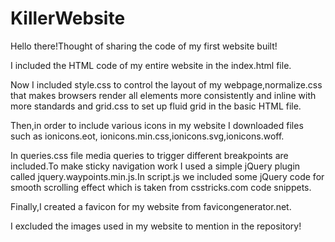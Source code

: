 # KillerWebsite
Hello there!Thought of sharing the code of my first website built!

I included the HTML code of my entire website in the index.html file.

Now I included style.css to control the layout of my webpage,normalize.css that makes browsers render all elements more consistently and inline with more standards and grid.css to set up fluid grid in the basic HTML file.

Then,in order to include various icons in my website I downloaded files such as ionicons.eot, ionicons.min.css,ionicons.svg,ionicons.woff.

In queries.css file media queries to trigger different breakpoints are included.To make sticky navigation work I used a simple jQuery plugin called jquery.waypoints.min.js.In script.js we included some jQuery code for smooth scrolling effect which is taken from csstricks.com code snippets.

Finally,I created a favicon for my website from favicongenerator.net.

I excluded the images used in my website to mention in the repository!


